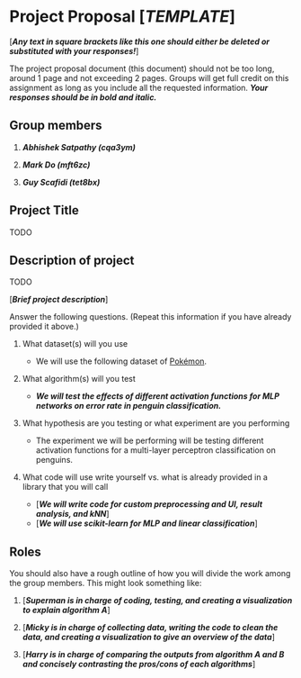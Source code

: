 # Project Proposal [___TEMPLATE___]

[___Any text in square brackets like this one should either be deleted or substituted with your responses!___]

The project proposal document (this document) should not be too long, around 1 page and not exceeding 2 pages.  Groups will get full credit on this assignment as long as you include all the requested information. ___Your responses should be in bold and italic.___ 

## Group members

1.  ***Abhishek Satpathy (cqa3ym)***

2.  ***Mark Do (mft6zc)***

3.  ***Guy Scafidi (tet8bx)***

## Project Title

TODO

## Description of project

TODO

[___Brief project description___]

Answer the following questions. (Repeat this information if you have already provided it above.)

1.  What dataset(s) will you use
    - We will use the following dataset of [Pokémon](https://www.kaggle.com/datasets/vishalsubbiah/pokemon-images-and-types/data?select=pokemon.csv).

2.  What algorithm(s) will you test
    - ***We will test the effects of different activation functions for MLP networks on error rate in penguin classification.***
      
3.  What hypothesis are you testing or what experiment are you
    performing
    - The experiment we will be performing will be testing different activation functions for a multi-layer perceptron classification on penguins.

4.  What code will use write yourself vs. what is already provided in a
    library that you will call
    - [___We will write code for custom preprocessing and UI, result analysis, and kNN___]
    - [___We will use scikit-learn for MLP and linear classification___]

## Roles
You should also have a rough outline of how you will divide the work
among the group members. This might look something like:

1.  [___Superman is in charge of coding, testing, and creating a
    visualization to explain algorithm A___]

2.  [___Micky is in charge of collecting data, writing the code to clean
    the data, and creating a visualization to give an overview of the
    data___]

3.  [___Harry is in charge of comparing the outputs from
    algorithm A and B and concisely contrasting the pros/cons of each
    algorithms___]

